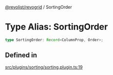 [@revolist/revogrid](README.md) / SortingOrder

# Type Alias: SortingOrder

```ts
type SortingOrder: Record<ColumnProp, Order>;
```

## Defined in

[src/plugins/sorting/sorting.plugin.ts:19](https://github.com/revolist/revogrid/blob/73f8a5d0a8436a360d4f96a23968accd54f79b44/src/plugins/sorting/sorting.plugin.ts#L19)
